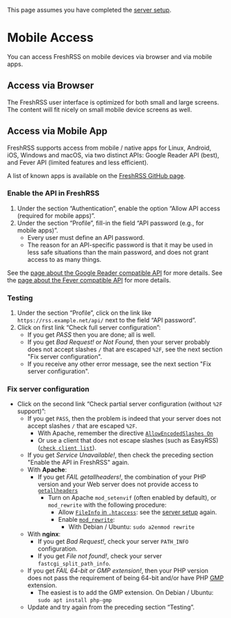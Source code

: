 This page assumes you have completed the [server setup](../admins/03_Installation.md).

# Mobile Access

You can access FreshRSS on mobile devices via browser and via mobile apps.


## Access via Browser

The FreshRSS user interface is optimized for both small and large screens. The content will fit nicely on small mobile device screens as well.


## Access via Mobile App

FreshRSS supports access from mobile / native apps for Linux, Android, iOS, Windows and macOS, via two distinct APIs: Google Reader API (best), and Fever API (limited features and less efficient).

A list of known apps is available on the [FreshRSS GitHub page](https://github.com/FreshRSS/FreshRSS#apis--native-apps).


### Enable the API in FreshRSS

1. Under the section “Authentication”, enable the option “Allow API access (required for mobile apps)”.
2. Under the section “Profile”, fill-in the field “API password (e.g., for mobile apps)”.
	* Every user must define an API password.
	* The reason for an API-specific password is that it may be used in less safe situations than the main password, and does not grant access to as many things.

See the [page about the Google Reader compatible API](../developers/06_GoogleReader_API.md) for more details.
See the [page about the Fever compatible API](../developers/06_Fever_API.md) for more details.


### Testing

1. Under the section “Profile”, click on the link like `https://rss.example.net/api/` next to the field “API password”.
2. Click on first link “Check full server configuration”:
	* If you get *PASS* then you are done; all is well.
	* If you get *Bad Request!* or *Not Found*, then your server probably does not accept slashes `/` that are escaped `%2F`, see the next section "Fix server configuration".
	* If you receive any other error message, see the next section "Fix server configuration".

### Fix server configuration

* Click on the second link “Check partial server configuration (without `%2F` support)”:
	* If you get `PASS`, then the problem is indeed that your server does not accept slashes `/` that are escaped `%2F`.
		* With Apache, remember the directive [`AllowEncodedSlashes On`](http://httpd.apache.org/docs/trunk/mod/core.html#allowencodedslashes)
		* Or use a client that does not escape slashes (such as EasyRSS) ([`check client list`](https://github.com/FreshRSS/FreshRSS#apis--native-apps)).
	* If you get *Service Unavailable!*, then check the preceding section "Enable the API in FreshRSS" again.
	* With __Apache__:
		* If you get *FAIL getallheaders!*, the combination of your PHP version and your Web server does not provide access to [`getallheaders`](http://php.net/getallheaders)
			* Turn on Apache `mod_setenvif` (often enabled by default), or `mod_rewrite` with the following procedure:
				* Allow [`FileInfo` in `.htaccess`](http://httpd.apache.org/docs/trunk/mod/core.html#allowoverride): see the [server setup](../admins/03_Installation.md) again.
				* Enable [`mod_rewrite`](http://httpd.apache.org/docs/trunk/mod/mod_rewrite.html):
					* With Debian / Ubuntu: `sudo a2enmod rewrite`
	* With __nginx__:
		* If you get *Bad Request!*, check your server `PATH_INFO` configuration.
		* If you get *File not found!*, check your server `fastcgi_split_path_info`.
	* If you get *FAIL 64-bit or GMP extension!*, then your PHP version does not pass the requirement of being 64-bit and/or have PHP [GMP](http://php.net/gmp) extension.
		* The easiest is to add the GMP extension. On Debian / Ubuntu: `sudo apt install php-gmp`
	* Update and try again from the preceding section “Testing”.
